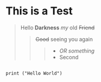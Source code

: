 # This is a Test

> Hello **Darkness** _my_ old ~~Friend~~
>> ~~Good~~ seeing you again
> > > * _OR something_
>>  > * Second
>>  >
```

print ("Hello World")

```
